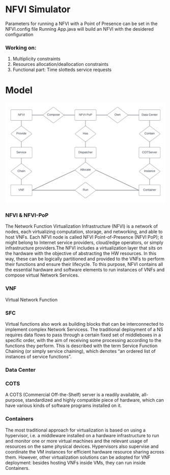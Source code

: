 # NFVI Simulator
Parameters for running a NFVI with a Point of Presence can be set in the NFVI.config file
Running App.java will build an NFVI with the desidered configuration

### Working on: 
1. Multiplicity constraints
2. Resources allocation/deallocation constraints
3. Functional part: Time slotteds service requests 

# Model
![Alt text](./res/NFVI%20Model.png)
### NFVI & NFVI-PoP
The Network Function Virtualization Infrastructure (NFVI) is a network of nodes, each virtualizing computation, storage, and networking, and able to host VNFs. Each NFVI node is called NFVI Point-of-Presence (NFVI PoP); it might belong to Internet service providers, cloud/edge operators, or simply infrastructure providers.The NFVI includes a virtualization layer that sits on the hardware with the objective of abstracting the HW resources. In this way, these can be logically partitioned and provided to the VNFs to perform their functions and ensure their lifecycle. To this purpose, NFVI contains all the essential hardware and software elements to run instances of VNFs and compose virtual Network Services.

### VNF
Virtual Network Function


### SFC
Virtual functions also work as building blocks that can be interconnected to implement complex Network Servicess. The traditional deployment of a NS requires data flows to pass through a certain fixed set of middleboxes in a specific order, with the aim of receiving some processing according to the functions they perform. This is described with the term Service Function Chaining (or simply service chaining), which denotes “an ordered list of instances of service functions”.

### Data Center

### COTS
A COTS (Commercial Off-the-Shelf) server is a readily available, all-purpose, standardized and highly compatible piece of hardware, which can have various kinds of software programs installed on it.

### Containers
The most traditional approach for virtualization is based on using a hypervisor, i.e. a middleware installed on a hardware infrastructure to run and monitor one or more virtual machines and the relevant usage of resources on the same physical devices. Hypervisors also supervise and coordinate the VM instances for efficient hardware resource sharing across them. However, other virtualization solutions can be adopted for VNF deployment: besides hosting VNFs inside VMs, they can run inside Containers.




